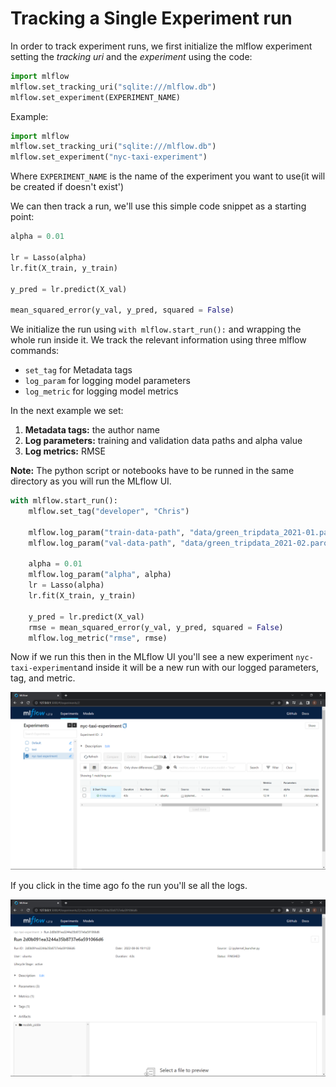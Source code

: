 # Tracking a Single Experiment run

In order to track experiment runs, we first initialize the mlflow experiment setting the *tracking uri* and the *experiment* using the code:

```python
import mlflow
mlflow.set_tracking_uri("sqlite:///mlflow.db")
mlflow.set_experiment(EXPERIMENT_NAME)
```

Example:

```python
import mlflow
mlflow.set_tracking_uri("sqlite:///mlflow.db")
mlflow.set_experiment("nyc-taxi-experiment")
```

Where `EXPERIMENT_NAME` is the name of the experiment you want to use(it will be created if doesn't exist')


We can then track a run, we'll use this simple code snippet as a starting point:

```python
alpha = 0.01

lr = Lasso(alpha)
lr.fit(X_train, y_train)

y_pred = lr.predict(X_val)

mean_squared_error(y_val, y_pred, squared = False)
```

We initialize the run using ```with mlflow.start_run():``` and wrapping the whole run inside it. We track the relevant information using  three mlflow commands:

- `set_tag` for Metadata tags
- `log_param` for logging model parameters
- `log_metric` for logging model metrics

In the next example we set:
1. **Metadata tags:** the author name
2. **Log parameters:** training and validation data paths and alpha value
3. **Log metrics:** RMSE

**Note:** The python script or notebooks have to be runned in the same directory as you will run the MLflow UI.

```python
with mlflow.start_run():
    mlflow.set_tag("developer", "Chris")
    
    mlflow.log_param("train-data-path", "data/green_tripdata_2021-01.parquet")
    mlflow.log_param("val-data-path", "data/green_tripdata_2021-02.parquet")
    
    alpha = 0.01
    mlflow.log_param("alpha", alpha)
    lr = Lasso(alpha)
    lr.fit(X_train, y_train)
    
    y_pred = lr.predict(X_val)
    rmse = mean_squared_error(y_val, y_pred, squared = False)
    mlflow.log_metric("rmse", rmse)
```

Now if we run this then in the MLflow UI you'll see a new experiment `nyc-taxi-experiment`and inside it will be a new run with our logged parameters, tag, and metric.

![conda_logo](../Images/Module2/mlflow_experiment.PNG)

If you click in the time ago fo the run you'll se all the logs.

![conda_logo](../Images/Module2/mlflow_parameters.PNG)
